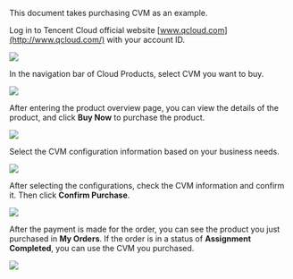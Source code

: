 
This document takes purchasing CVM as an example.

Log in to Tencent Cloud official website [www.qcloud.com](http://www.qcloud.com/) with your account ID.

![](//mc.qcloudimg.com/static/img/d51b3731e513004796b196e9ae8e134b/image.png)

In the navigation bar of Cloud Products, select CVM you want to buy.

![](//mc.qcloudimg.com/static/img/c34415c6526ae7a5d88688471828fed0/image.png)

After entering the product overview page, you can view the details of the product, and click **Buy Now** to purchase the product.

![](//mc.qcloudimg.com/static/img/4d477daa109b8d3315cc42a68a9e20ce/image.png)

Select the CVM configuration information based on your business needs.

![](//mc.qcloudimg.com/static/img/245d7ca5bf6563eae1616545e548e074/image.png)

After selecting the configurations, check the CVM information and confirm it. Then click **Confirm Purchase**.

![](//mc.qcloudimg.com/static/img/ea3e9d15c117acafa699b74608108c2f/image.png)

After the payment is made for the order, you can see the product you just purchased in **My Orders**. If the order is in a status of **Assignment Completed**, you can use the CVM you purchased.

![](//mc.qcloudimg.com/static/img/e36d51e7e441c95f61d2bd64d712cdf7/image.png)



